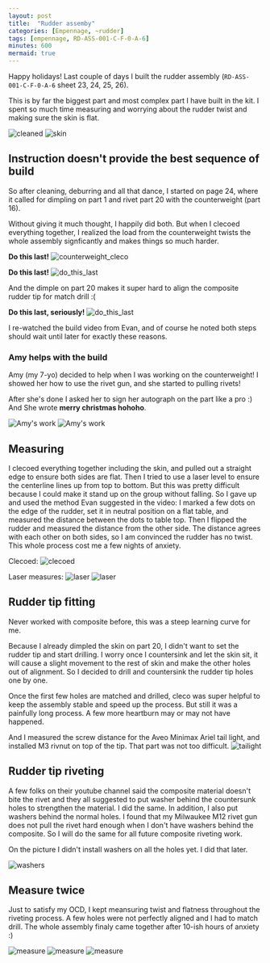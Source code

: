 ```yaml
---
layout: post
title:  "Rudder assemby"
categories: [Empennage, ~rudder]
tags: [empennage, RD-ASS-001-C-F-0-A-6]
minutes: 600
mermaid: true
---
```


Happy holidays! Last couple of days I built the rudder assembly (`RD-ASS-001-C-F-0-A-6` sheet 23, 24, 25, 26).

This is by far the biggest part and most complex part I have built in the kit. I spent so much time measuring and worrying about the rudder twist and making sure the skin is flat.


![cleaned](/assets/img/20231229/cleaned6.jpg)
![skin](/assets/img/20231229/skin.jpg)



## Instruction doesn't provide the best sequence of build

So after cleaning, deburring and all that dance, I started on page 24, where it called for dimpling on part 1 and rivet part 20 with the counterweight (part 16).

Without giving it much thought, I happily did both. But when I clecoed everything together, I realized the load from the counterweight twists the whole assembly signficantly and makes things so much harder.

**Do this last!**
![counterweight_cleco](/assets/img/20231229/counterweight_cleco.jpg)

**Do this last!**
![do_this_last](/assets/img/20231229/do_this_last.jpg)


And the dimple on part 20 makes it super hard to align the composite rudder tip for match drill :(

**Do this last, seriously!**
![do_this_last](/assets/img/20231229/do_this_last_seriously.jpg)


I re-watched the build video from Evan, and of course he noted both steps should wait until later for exactly these reasons.


### Amy helps with the build

Amy (my 7-yo) decided to help when I was working on the counterweight! I showed her how to use the rivet gun, and she started to pulling rivets!

After she's done I asked her to sign her autograph on the part like a pro :) And She wrote **merry christmas hohoho**.

![Amy's work](/assets/img/20231229/amy_part.jpg)
![Amy's work](/assets/img/20231229/amy_part2.jpg)


## Measuring

I clecoed everything together including the skin, and pulled out a straight edge to ensure both sides are flat. Then I tried to use a laser level to ensure the centerline lines up from top to bottom. But this was pretty difficult because I could make it stand up on the group without falling. So I gave up and used the method Evan suggested in the video: I marked a few dots on the edge of the rudder, set it in neutral position on a flat table, and measured the distance between the dots to table top. Then I flipped the rudder and measured the distance from the other side. The distance agrees with each other on both sides, so I am convinced the rudder has no twist.  This whole process cost me a few nights of anxiety.

Clecoed:
![clecoed](/assets/img/20231229/clecoed.jpg)

Laser measures:
![laser](/assets/img/20231229/laser.jpg)
![laser](/assets/img/20231229/laser2.jpg)


## Rudder tip fitting

Never worked with composite before, this was a steep learning curve for me.

Because I already dimpled the skin on part 20, I didn't want to set the rudder tip and start drilling. I worry once I countersink and let the skin sit, it will cause a slight movement to the rest of skin and make the other holes out of alignment. So I decided to drill and countersink the rudder tip holes one by one.

Once the first few holes are matched and drilled, cleco was super helpful to keep the assembly stable and speed up the process. But still it was a painfully long process. A few more heartburn may or may not have happened.


And I measured the screw distance for the Aveo Minimax Ariel tail light, and installed M3 rivnut on top of the tip. That part was not too difficult.
![tailight](/assets/img/20231229/tailight.jpg)


## Rudder tip riveting

A few folks on their youtube channel said the composite material doesn't bite the rivet and they all suggested to put washer behind the countersunk holes to strengthen the material. I did the same. In addition, I also put washers behind the normal holes. I found that my Milwaukee M12 rivet gun does not pull the rivet hard enough when I don't have washers behind the composite. So I will do the same for all future composite riveting work.

On the picture I didn't install washers on all the holes yet. I did that later.

![washers](/assets/img/20231229/washer.jpg)


## Measure twice

Just to satisfy my OCD, I kept meansuring twist and flatness throughout the riveting process. A few holes were not perfectly aligned and I had to match drill. The whole assembly finaly came together after 10-ish hours of anxiety :)

![measure](/assets/img/20231229/measure.jpg)
![measure](/assets/img/20231229/measure2.jpg)
![measure](/assets/img/20231229/measure3.jpg)
